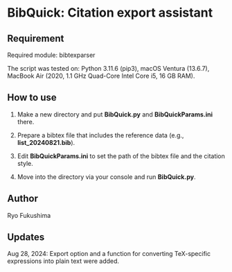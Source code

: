 # **BibQuick: Citation export assistant**

## Requirement

Required module: bibtexparser

The script was tested on: Python 3.11.6 (pip3), macOS Ventura (13.6.7), MacBook Air (2020, 1.1 GHz Quad-Core Intel Core i5, 16 GB RAM). 

## How to use

1. Make a new directory and put **BibQuick.py** and **BibQuickParams.ini** there.

2. Prepare a bibtex file that includes the reference data (e.g., **list_20240821.bib**).

3. Edit **BibQuickParams.ini** to set the path of the bibtex file and the citation style.

4. Move into the directory via your console and run **BibQuick.py**.

## Author

Ryo Fukushima

## Updates

Aug 28, 2024: Export option and a function for converting TeX-specific expressions into plain text were added.
